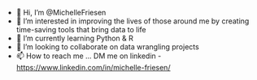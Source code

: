 - 👋 Hi, I’m @MichelleFriesen
- 👀 I’m interested in improving the lives of those around me by creating time-saving tools that bring data to life
- 🌱 I’m currently learning Python & R
- 💞️ I’m looking to collaborate on data wrangling projects
- 📫 How to reach me ... DM me on linkedin - https://www.linkedin.com/in/michelle-friesen/

